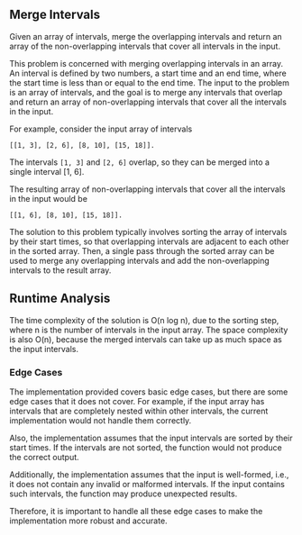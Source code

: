 ## Merge Intervals

Given an array of intervals, merge the overlapping intervals and return an array of the non-overlapping intervals that cover all intervals in the input.

This problem is concerned with merging overlapping intervals in an array. An interval is defined by two numbers, a start time and an end time, where the start time is less than or equal to the end time. The input to the problem is an array of intervals, and the goal is to merge any intervals that overlap and return an array of non-overlapping intervals that cover all the intervals in the input.

For example, consider the input array of intervals 
```
[[1, 3], [2, 6], [8, 10], [15, 18]]. 
```

The intervals `[1, 3]` and `[2, 6]` overlap, so they can be merged into a single interval [1, 6]. 

The resulting array of non-overlapping intervals that cover all the intervals in the input would be 

```
[[1, 6], [8, 10], [15, 18]].
```

The solution to this problem typically involves sorting the array of intervals by their start times, so that overlapping intervals are adjacent to each other in the sorted array. Then, a single pass through the sorted array can be used to merge any overlapping intervals and add the non-overlapping intervals to the result array.

## Runtime Analysis
The time complexity of the solution is O(n log n), due to the sorting step, where n is the number of intervals in the input array. The space complexity is also O(n), because the merged intervals can take up as much space as the input intervals.

### Edge Cases
The implementation provided covers basic edge cases, but there are some edge cases that it does not cover. For example, if the input array has intervals that are completely nested within other intervals, the current implementation would not handle them correctly.

Also, the implementation assumes that the input intervals are sorted by their start times. If the intervals are not sorted, the function would not produce the correct output.

Additionally, the implementation assumes that the input is well-formed, i.e., it does not contain any invalid or malformed intervals. If the input contains such intervals, the function may produce unexpected results.

Therefore, it is important to handle all these edge cases to make the implementation more robust and accurate.